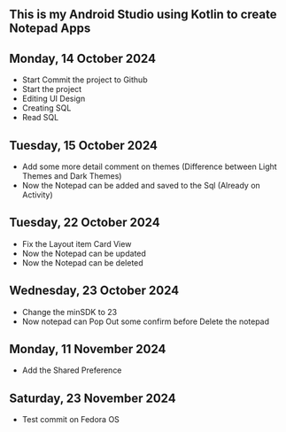## This is my Android Studio using Kotlin to create Notepad Apps

## Monday, 14 October 2024
- Start Commit the project to Github
- Start the project
- Editing UI Design
- Creating SQL
- Read SQL

## Tuesday, 15 October 2024
- Add some more detail comment on themes (Difference between Light Themes and Dark Themes)
- Now the Notepad can be added and saved to the Sql (Already on Activity)

## Tuesday, 22 October 2024
- Fix the Layout item Card View
- Now the Notepad can be updated
- Now the Notepad can be deleted

## Wednesday, 23 October 2024
- Change the minSDK to 23
- Now notepad can Pop Out some confirm before Delete the notepad

## Monday, 11 November 2024
- Add the Shared Preference

## Saturday, 23 November 2024
- Test commit on Fedora OS
